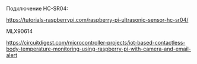 Подключение HC-SR04:

https://tutorials-raspberrypi.com/raspberry-pi-ultrasonic-sensor-hc-sr04/

MLX90614

https://circuitdigest.com/microcontroller-projects/iot-based-contactless-body-temperature-monitoring-using-raspberry-pi-with-camera-and-email-alert